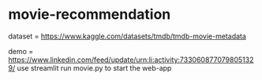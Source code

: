 # movie-recommendation
dataset = https://www.kaggle.com/datasets/tmdb/tmdb-movie-metadata


demo = https://www.linkedin.com/feed/update/urn:li:activity:7330608770798051329/
use streamlit run movie.py to start the web-app

